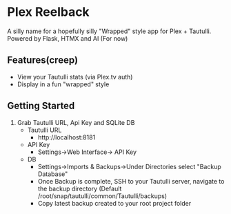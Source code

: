 # Plex Reelback

A silly name for a hopefully silly "Wrapped" style app for Plex + Tautulli.
Powered by Flask, HTMX and AI (For now)

## Features(creep)
- View your Tautulli stats (via Plex.tv auth)
- Display in a fun "wrapped" style


## Getting Started

1. Grab Tautulli URL, Api Key and SQLite DB
    - Tautulli URL 
      -  http://localhost:8181
    - API Key
      - Settings->Web Interface-> API Key
    - DB
      - Settings->Imports & Backups->Under Directories select "Backup Database"
      - Once Backup is complete, SSH to your Tautulli server, navigate to the backup directory (Default /root/snap/tautulli/common/Tautulli/backups)
      - Copy latest backup created to your root project folder